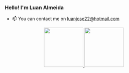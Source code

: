 ### Hello! I'm Luan Almeida

- 📫 You can contact me on luanjose22@hotmail.com

<div align="center">
  <a href="https://github.com/luan-alm">
  <img height="125x" src="https://github-readme-stats.vercel.app/api?username=luan-alm&show_icons=true&theme=dark&hide=stars&include_all_commits=true&count_private=true"/>
  <img height="125px" src="https://github-readme-stats.vercel.app/api/top-langs/?username=luan-alm&layout=compact&langs_count=7&theme=dark"/>
</div>

